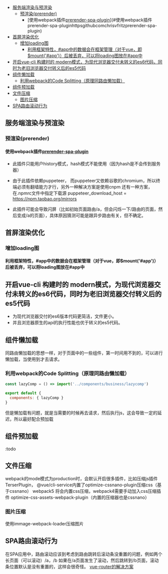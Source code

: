 <!-- TOC -->

- [服务端渲染与预渲染](#服务端渲染与预渲染)
    - [预渲染(prerender)](#预渲染prerender)
        - [使用webpack插件[prerender-spa-plugin](https://github.com/chrisvfritz/prerender-spa-plugin)](#使用webpack插件prerender-spa-pluginhttpsgithubcomchrisvfritzprerender-spa-plugin)
- [首屏渲染优化](#首屏渲染优化)
    - [增加loading图](#增加loading图)
        - [利用框架特性，#app中的数据会在框架管理（对于vue，即$mount('#app')）后被丢弃，可以将loading图放在#app中](#利用框架特性app中的数据会在框架管理对于vue即mountapp后被丢弃可以将loading图放在app中)
- [开启vue-cli 构建时的 modern模式，为现代浏览器交付未转义的es6代码，同时为老旧浏览器交付转义后的es5代码](#开启vue-cli-构建时的-modern模式为现代浏览器交付未转义的es6代码同时为老旧浏览器交付转义后的es5代码)
- [组件懒加载](#组件懒加载)
    - [利用webpack的Code Splitting（原理同路由懒加载）](#利用webpack的code-splitting原理同路由懒加载)
- [组件预加载](#组件预加载)
- [文件压缩](#文件压缩)
    - [图片压缩](#图片压缩)
- [SPA路由滚动行为](#spa路由滚动行为)

<!-- /TOC -->
## 服务端渲染与预渲染

### 预渲染(prerender)

#### 使用webpack插件[prerender-spa-plugin](https://github.com/chrisvfritz/prerender-spa-plugin)

* 此插件只能用户history模式，hash模式不能使用（因为hash是不会传到服务器）

* 由于此插件依赖puppeteer， 而puppeteer又依赖谷歌的chromium，所以终端必须有翻墙能力才行，另外一种解决方案是使用cnpm
还有一种方案，在.npmrc文件中指定下载源
puppeteer_download_host = https://npm.taobao.org/mirrors


* 此插件可能会导致闪屏（比如初始页面路由/a，但会闪烁一下/路由的页面，然后变成/a的页面），具体原因猜测可能是跟异步路由有关，但不确定。

## 首屏渲染优化

### 增加loading图

#### 利用框架特性，#app中的数据会在框架管理（对于vue，即$mount('#app')）后被丢弃，可以将loading图放在#app中

## 开启vue-cli 构建时的 modern模式，为现代浏览器交付未转义的es6代码，同时为老旧浏览器交付转义后的es5代码

* 为现代浏览器交付的es6版本代码更简洁，文件更小。
* 并且浏览器原生的api的执行性能也优于转义的es5代码。

## 组件懒加载

同路由懒加载的思想一样，对于页面中的一些组件，第一时间用不到的，可以进行懒加载，当使用到才去请求。

### 利用webpack的Code Splitting（原理同路由懒加载）

```js
const lazyComp = () => import('../components/business/lazycomp')

export default {
  components: { lazyComp }
}
```

但是懒加载有问题，就是当需要的时候再去请求，然后执行js，这会导致一定的延迟，所以最好配合预加载

## 组件预加载

:todo

## 文件压缩

webpack的mode模式为production时，会默认开启很多插件，比如压缩js插件TerserPlugin，
@vue/cli-service内置了optimize-cssnano-plugin压缩css（基于cssnano）
webpack5 将会内置css压缩，webpack4需要手动加入css压缩插件 optimize-css-assets-webpack-plugin（内置的压缩器也是cssnano）

### 图片压缩
使用immage-webpack-loader压缩图片

## SPA路由滚动行为

在SPA应用中，路由滚动应该到考虑到路由跳转后滚动条没重置的问题，例如两个长页面（可以滚动）/a，/b 如果在/a页面发生了滚动，然后跳转到/b页面，滚动条位置默认是没有重置的，这样会很奇怪。
[vue-router的解决方案](https://router.vuejs.org/zh/guide/advanced/scroll-behavior.html)
